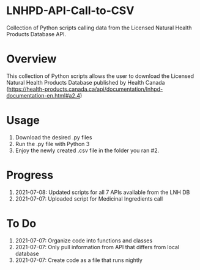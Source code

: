 # LNHPD-API-Call-to-CSV
Collection of Python scripts calling data from the Licensed Natural Health Products Database API.

# Overview
This collection of Python scripts allows the user to download the Licensed Natural Health Products Database published by Health Canada (https://health-products.canada.ca/api/documentation/lnhpd-documentation-en.html#a2.4)

# Usage
1. Download the desired .py files
2. Run the .py file with Python 3
3. Enjoy the newly created .csv file in the folder you ran #2.

# Progress
1. 2021-07-08: Updated scripts for all 7 APIs available from the LNH DB
2. 2021-07-07: Uploaded script for Medicinal Ingredients call

# To Do
1. 2021-07-07: Organize code into functions and classes
2. 2021-07-07: Only pull information from API that differs from local database
3. 2021-07-07: Create code as a file that runs nightly
